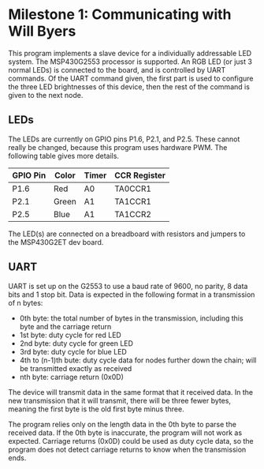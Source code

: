 # Milestone 1: Communicating with Will Byers
This program implements a slave device for a individually addressable LED system. The MSP430G2553 processor is supported. An RGB LED (or just 3 normal LEDs) is connected to the board, and is controlled by UART commands. Of the UART command given, the first part is used to configure the three LED brightnesses of this device, then the rest of the command is given to the next node.

## LEDs
The LEDs are currently on GPIO pins P1.6, P2.1, and P2.5. These cannot really be changed, because this program uses hardware PWM. The following table gives more details.

GPIO Pin | Color | Timer | CCR Register
--- | --- | --- | ---
P1.6 | Red | A0 | TA0CCR1
P2.1 | Green | A1 | TA1CCR1
P2.5 | Blue | A1 | TA1CCR2

The LED(s) are connected on a breadboard with resistors and jumpers to the MSP430G2ET dev board.

## UART
UART is set up on the G2553 to use a baud rate of 9600, no parity, 8 data bits and 1 stop bit. Data is expected in the following format in a transmission of n bytes:

- 0th byte: the total number of bytes in the transmission, including this byte and the carriage return
- 1st byte: duty cycle for red LED
- 2nd byte: duty cycle for green LED
- 3rd byte: duty cycle for blue LED
- 4th to (n-1)th bute: duty cycle data for nodes further down the chain; will be transmitted exactly as received
- nth byte: carriage return (0x0D)

The device will transmit data in the same format that it received data. In the new transmission that it will transmit, there will be three fewer bytes, meaning the first byte is the old first byte minus three.

The program relies only on the length data in the 0th byte to parse the received data. If the 0th byte is inaccurate, the program will not work as expected. Carriage returns (0x0D) could be used as duty cycle data, so the program does not detect carriage returns to know when the transmission ends.

